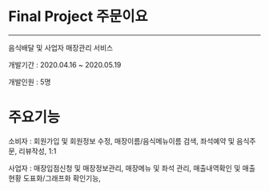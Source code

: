 # Final Project 주문이요

<hr>

음식배달 및 사업자 매장관리 서비스

개발기간 : 2020.04.16 ~ 2020.05.19

개발인원 : 5명

# 주요기능 

<div>
  소비자 : 회원가입 및 회원정보 수정, 매장이름/음식메뉴이름 검색, 좌석예약 및 음식주문, 리뷰작성, 1:1
  
  사업자 : 매장입점신청 및 매장정보관리, 매장메뉴 및 좌석 관리, 매출내역확인 및 매출현황 도표화/그래프화 확인기능, 
  
  </div>



